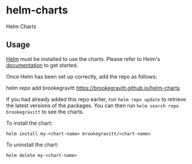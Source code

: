 # helm-charts
Helm Charts

## Usage

[Helm](https://helm.sh) must be installed to use the charts.  Please refer to
Helm's [documentation](https://helm.sh/docs) to get started.

Once Helm has been set up correctly, add the repo as follows:

  helm repo add brookegravitt https://brookegravitt.github.io/helm-charts

If you had already added this repo earlier, run `helm repo update` to retrieve
the latest versions of the packages.  You can then run `helm search repo
brookegravitt` to see the charts.

To install the <chart-name> chart:

    helm install my-<chart-name> brookegravitt/<chart-name>

To uninstall the chart:

    helm delete my-<chart-name>
